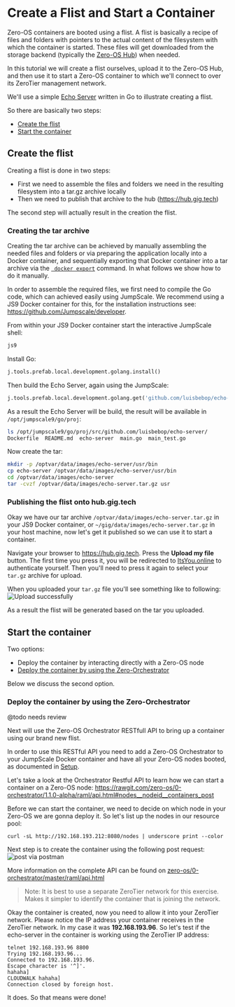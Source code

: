 # Create a Flist and Start a Container

Zero-OS containers are booted using a flist. A flist is basically a recipe of files and folders with pointers to the actual content of the filesystem with which the container is started. These files will get downloaded from the storage backend (typically the [Zero-OS Hub](https://hub.gig.tech)) when needed.

In this tutorial we will create a flist ourselves, upload it to the Zero-OS Hub, and then use it to start a Zero-OS container to which we'll connect to over its ZeroTier management network.

We'll use a simple [Echo Server](https://github.com/luisbebop/echo-server) written in Go to illustrate creating a flist.

So there are basically two steps:
- [Create the flist](#create-the-flist)
- [Start the container](#start-the-container)


## Create the flist

Creating a flist is done in two steps:
- First we need to assemble the files and folders we need in the resulting filesystem into a tar.gz archive locally
- Then we need to publish that archive to the hub (https://hub.gig.tech)

The second step will actually result in the creation the flist.

### Creating the tar archive

Creating the tar archive can be achieved by manually assembling the needed files and folders or via preparing the application locally into a Docker container, and sequentially exporting that Docker container into a tar archive via the [``` docker export```](https://docs.docker.com/engine/reference/commandline/export/) command. In what follows we show how to do it manually.

In order to assemble the required files, we first need to compile the Go code, which can achieved easily using JumpScale. We recommend using a JS9 Docker container for this, for the installation instructions see: https://github.com/Jumpscale/developer.

From within your JS9 Docker container start the interactive JumpScale shell:
```bash
js9
```

Install Go:
```python
j.tools.prefab.local.development.golang.install()
```

Then build the Echo Server, again using the JumpScale:
```python
j.tools.prefab.local.development.golang.get('github.com/luisbebop/echo-server')
```

As a result the Echo Server will be build, the result will be available in `/opt/jumpscale9/go/proj`:
```bash
ls /opt/jumpscale9/go/proj/src/github.com/luisbebop/echo-server/
Dockerfile  README.md  echo-server  main.go  main_test.go
```

Now create the tar:
```bash
mkdir -p /optvar/data/images/echo-server/usr/bin
cp echo-server /optvar/data/images/echo-server/usr/bin
cd /optvar/data/images/echo-server
tar -cvzf /optvar/data/images/echo-server.tar.gz usr
```

### Publishing the flist onto hub.gig.tech

Okay we have our tar archive ```/optvar/data/images/echo-server.tar.gz``` in your JS9 Docker container, or ```~/gig/data/images/echo-server.tar.gz``` in your host machine, now let's get it published so we can use it to start a container.

Navigate your browser to https://hub.gig.tech. Press the **Upload my file** button. The first time you press it, you will be redirected to [ItsYou.online](https://itsyou.online) to authenticate yourself. Then you'll need to press it again to select your `tar.gz` archive for upload.

When you uploaded your `tar.gz` file you'll see something like to following:
![Upload successfully](./flist.png)

As a result the flist will be generated based on the tar you uploaded.

## Start the container

Two options:
- Deploy the container by interacting directly with a Zero-OS node
- [Deploy the container by using the Zero-Orchestrator](#deploy-the-container-by-using-the-zero-orchestrator)

Below we discuss the second option.

### Deploy the container by using the Zero-Orchestrator

@todo needs review

Next will use the Zero-OS Orchestrator RESTfull API to bring up a container using our brand new flist.

In order to use this RESTful API you need to add a Zero-OS Orchestrator to your JumpScale Docker container and have all your Zero-OS nodes booted, as documented in [Setup](https://github.com/zero-os/0-orchestrator/blob/master/docs/setup/setup.md).

Let's take a look at the Orchestrator Restful API to learn how we can start a container on a Zero-OS node:
https://rawgit.com/zero-os/0-orchestrator/1.1.0-alpha/raml/api.html#nodes__nodeid__containers_post

Before we can start the container, we need to decide on which node in your Zero-OS we are gonna deploy it. So let's list up the nodes in our resource pool:
```shell
curl -sL http://192.168.193.212:8080/nodes | underscore print --color
```

Next step is to create the container using the following post request:
![post via postman](new-container.png)

More information on the complete API can be found on [zero-os/0-orchestrator/master/raml/api.html](https://htmlpreviewer.github.io/?https://raw.githubusercontent.com/zero-os/0-orchestrator/master/raml/api.html)

> Note:
> It is best to use a separate ZeroTier network for this exercise. Makes it simpler to identify the container that is joining the network.

Okay the container is created, now you need to allow it into your ZeroTier network. Please notice the IP address your container receives in the ZeroTier network. In my case it was **192.168.193.96**. So let's test if the echo-server in the container is working using the ZeroTier IP address:

```shell
telnet 192.168.193.96 8800
Trying 192.168.193.96...
Connected to 192.168.193.96.
Escape character is '^]'.
hahaha]
CLOUDWALK hahaha]
Connection closed by foreign host.
```

It does. So that means were done!
